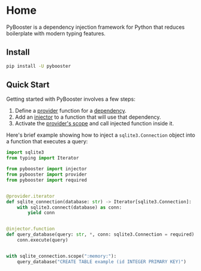 # Home

PyBooster is a dependency injection framework for Python that reduces boilerplate with
modern typing features.

## Install

```bash
pip install -U pybooster
```

## Quick Start

Getting started with PyBooster involves a few steps:

1. Define a [provider](concepts.md#providers) function for a
   [dependency](concepts.md#dependencies).
2. Add an [injector](concepts.md#injectors) to a function that will use that dependency.
3. Activate the [provider's scope](concepts.md#scoping-providers) and call injected
   function inside it.

Here's brief example showing how to inject a `sqlite3.Connection` object into a function
that executes a query:

```python
import sqlite3
from typing import Iterator

from pybooster import injector
from pybooster import provider
from pybooster import required


@provider.iterator
def sqlite_connection(database: str) -> Iterator[sqlite3.Connection]:
    with sqlite3.connect(database) as conn:
        yield conn


@injector.function
def query_database(query: str, *, conn: sqlite3.Connection = required) -> None:
    conn.execute(query)


with sqlite_connection.scope(":memory:"):
    query_database("CREATE TABLE example (id INTEGER PRIMARY KEY)")
```
